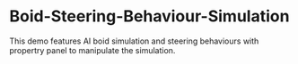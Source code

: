 # Boid-Steering-Behaviour-Simulation
This demo features AI boid simulation and steering behaviours with propertry panel to manipulate the simulation.
